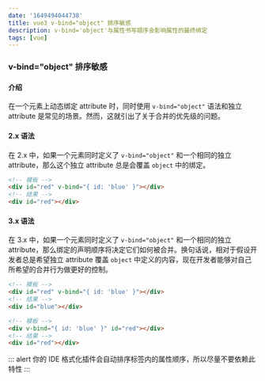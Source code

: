 ```yaml
---
date: '1649494044738'
title: vue3 v-bind="object" 排序敏感
description: v-bind='object'与属性书写顺序会影响属性的最终绑定
tags: [vue]
---
```

### v-bind="object" 排序敏感

#### 介绍

在一个元素上动态绑定 attribute 时，同时使用 `v-bind="object"` 语法和独立 attribute 是常见的场景。然而，这就引出了关于合并的优先级的问题。

#### 2.x 语法

在 2.x 中，如果一个元素同时定义了 `v-bind="object"` 和一个相同的独立 attribute，那么这个独立 attribute 总是会覆盖 `object` 中的绑定。

```html
<!-- 模板 -->
<div id="red" v-bind="{ id: 'blue' }"></div>
<!-- 结果 -->
<div id="red"></div>
```

#### 3.x 语法

在 3.x 中，如果一个元素同时定义了 `v-bind="object"` 和一个相同的独立 attribute，那么绑定的声明顺序将决定它们如何被合并。换句话说，相对于假设开发者总是希望独立 attribute 覆盖 `object` 中定义的内容，现在开发者能够对自己所希望的合并行为做更好的控制。

```html
<!-- 模板 -->
<div id="red" v-bind="{ id: 'blue' }"></div>
<!-- 结果 -->
<div id="blue"></div>

<!-- 模板 -->
<div v-bind="{ id: 'blue' }" id="red"></div>
<!-- 结果 -->
<div id="red"></div>
```
::: alert
你的 IDE 格式化插件会自动排序标签内的属性顺序，所以尽量不要依赖此特性
:::
